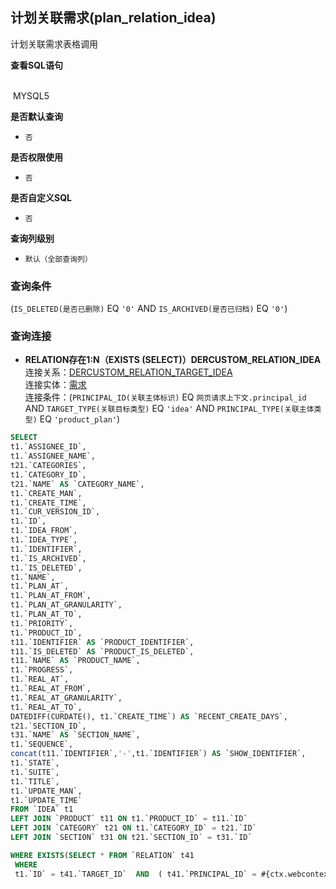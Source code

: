 ## 计划关联需求(plan_relation_idea) <!-- {docsify-ignore-all} -->

计划关联需求表格调用

<p class="panel-title"><b>查看SQL语句</b></p>
<br>

<el-row>
&nbsp;<el-tag @click="MYSQL5 = true">MYSQL5</el-tag>
</el-row>

<br>
<p class="panel-title"><b>是否默认查询</b></p>

* `否`

<p class="panel-title"><b>是否权限使用</b></p>

* `否`

<p class="panel-title"><b>是否自定义SQL</b></p>

* `否`

<p class="panel-title"><b>查询列级别</b></p>

* `默认（全部查询列）`



### 查询条件

(`IS_DELETED(是否已删除)` EQ `'0'` AND `IS_ARCHIVED(是否已归档)` EQ `'0'`)



### 查询连接
* **RELATION存在1:N（EXISTS (SELECT)）DERCUSTOM_RELATION_IDEA**<br>
连接关系：[DERCUSTOM_RELATION_TARGET_IDEA](der/DERCUSTOM_RELATION_TARGET_IDEA)<br>
连接实体：[需求](module/ProdMgmt/idea)<br>
连接条件：(`PRINCIPAL_ID(关联主体标识)` EQ `网页请求上下文.principal_id` AND `TARGET_TYPE(关联目标类型)` EQ `'idea'` AND `PRINCIPAL_TYPE(关联主体类型)` EQ `'product_plan'`)<br>




<el-dialog v-model="MYSQL5" title="MYSQL5">

```sql
SELECT
t1.`ASSIGNEE_ID`,
t1.`ASSIGNEE_NAME`,
t21.`CATEGORIES`,
t1.`CATEGORY_ID`,
t21.`NAME` AS `CATEGORY_NAME`,
t1.`CREATE_MAN`,
t1.`CREATE_TIME`,
t1.`CUR_VERSION_ID`,
t1.`ID`,
t1.`IDEA_FROM`,
t1.`IDEA_TYPE`,
t1.`IDENTIFIER`,
t1.`IS_ARCHIVED`,
t1.`IS_DELETED`,
t1.`NAME`,
t1.`PLAN_AT`,
t1.`PLAN_AT_FROM`,
t1.`PLAN_AT_GRANULARITY`,
t1.`PLAN_AT_TO`,
t1.`PRIORITY`,
t1.`PRODUCT_ID`,
t11.`IDENTIFIER` AS `PRODUCT_IDENTIFIER`,
t11.`IS_DELETED` AS `PRODUCT_IS_DELETED`,
t11.`NAME` AS `PRODUCT_NAME`,
t1.`PROGRESS`,
t1.`REAL_AT`,
t1.`REAL_AT_FROM`,
t1.`REAL_AT_GRANULARITY`,
t1.`REAL_AT_TO`,
DATEDIFF(CURDATE(), t1.`CREATE_TIME`) AS `RECENT_CREATE_DAYS`,
t21.`SECTION_ID`,
t31.`NAME` AS `SECTION_NAME`,
t1.`SEQUENCE`,
concat(t11.`IDENTIFIER`,'-',t1.`IDENTIFIER`) AS `SHOW_IDENTIFIER`,
t1.`STATE`,
t1.`SUITE`,
t1.`TITLE`,
t1.`UPDATE_MAN`,
t1.`UPDATE_TIME`
FROM `IDEA` t1 
LEFT JOIN `PRODUCT` t11 ON t1.`PRODUCT_ID` = t11.`ID` 
LEFT JOIN `CATEGORY` t21 ON t1.`CATEGORY_ID` = t21.`ID` 
LEFT JOIN `SECTION` t31 ON t21.`SECTION_ID` = t31.`ID` 

WHERE EXISTS(SELECT * FROM `RELATION` t41 
 WHERE 
 t1.`ID` = t41.`TARGET_ID`  AND  ( t41.`PRINCIPAL_ID` = #{ctx.webcontext.principal_id}  AND  t41.`TARGET_TYPE` = 'idea'  AND  t41.`PRINCIPAL_TYPE` = 'product_plan' ) ) AND ( t1.`IS_DELETED` = 0  AND  t1.`IS_ARCHIVED` = 0 )
```

</el-dialog>

<script>
 const { createApp } = Vue
  createApp({
    data() {
      return {
                MYSQL5 : false
        
      }
    },
    methods: {
    }
  }).use(ElementPlus).mount('#app')
</script>